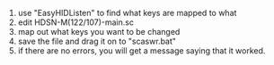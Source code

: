 1. use "EasyHIDListen" to find what keys are mapped to what
2. edit HDSN-M(122/107)-main.sc
3. map out what keys you want to be changed
4. save the file and drag it on to "scaswr.bat"
5. if there are no errors, you will get a message saying that it worked.
